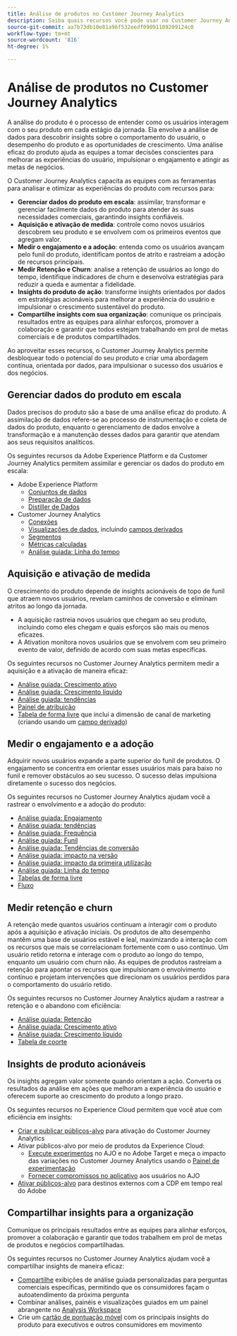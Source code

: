```yaml
---
title: Análise de produtos no Customer Journey Analytics
description: Saiba quais recursos você pode usar no Customer Journey Analytics para executar análises de produto de maneira eficaz.
source-git-commit: aa7b73db10e81a96f532eedf09091109209124c0
workflow-type: tm+mt
source-wordcount: '816'
ht-degree: 1%

---
```


# Análise de produtos no Customer Journey Analytics

A análise do produto é o processo de entender como os usuários interagem com o seu produto em cada estágio da jornada. Ela envolve a análise de dados para descobrir insights sobre o comportamento do usuário, o desempenho do produto e as oportunidades de crescimento. Uma análise eficaz do produto ajuda as equipes a tomar decisões conscientes para melhorar as experiências do usuário, impulsionar o engajamento e atingir as metas de negócios.

O Customer Journey Analytics capacita as equipes com as ferramentas para analisar e otimizar as experiências do produto com recursos para:

* **Gerenciar dados do produto em escala**: assimilar, transformar e gerenciar facilmente dados do produto para atender às suas necessidades comerciais, garantindo insights confiáveis.
* **Aquisição e ativação de medida**: controle como novos usuários descobrem seu produto e se envolvem com os primeiros eventos que agregam valor.
* **Medir o engajamento e a adoção**: entenda como os usuários avançam pelo funil do produto, identificam pontos de atrito e rastreiam a adoção de recursos principais.
* **Medir Retenção e Churn**: analise a retenção de usuários ao longo do tempo, identifique indicadores de churn e desenvolva estratégias para reduzir a queda e aumentar a fidelidade.
* **Insights do produto de ação**: transforme insights orientados por dados em estratégias acionáveis para melhorar a experiência do usuário e impulsionar o crescimento sustentável do produto.
* **Compartilhe insights com sua organização**: comunique os principais resultados entre as equipes para alinhar esforços, promover a colaboração e garantir que todos estejam trabalhando em prol de metas comerciais e de produtos compartilhados.

Ao aproveitar esses recursos, o Customer Journey Analytics permite desbloquear todo o potencial do seu produto e criar uma abordagem contínua, orientada por dados, para impulsionar o sucesso dos usuários e dos negócios.

## Gerenciar dados do produto em escala

Dados precisos do produto são a base de uma análise eficaz do produto. A assimilação de dados refere-se ao processo de instrumentação e coleta de dados do produto, enquanto o gerenciamento de dados envolve a transformação e a manutenção desses dados para garantir que atendam aos seus requisitos analíticos.

Os seguintes recursos da Adobe Experience Platform e da Customer Journey Analytics permitem assimilar e gerenciar os dados do produto em escala:

* Adobe Experience Platform
   * [Conjuntos de dados&#x200B;](https://experienceleague.adobe.com/pt-br/docs/experience-platform/catalog/datasets/overview)
   * [Preparação de dados&#x200B;](https://experienceleague.adobe.com/pt-br/docs/experience-platform/data-prep/home)
   * [Distiller de Dados&#x200B;](https://experienceleague.adobe.com/pt-br/docs/experience-platform/query/data-distiller/overview)
* Customer Journey Analytics
   * [Conexões&#x200B;](/help/connections/overview.md)
   * [Visualizações de dados](/help/data-views/data-views.md), incluindo [campos derivados&#x200B;](/help/data-views/derived-fields/derived-fields.md)
   * [Segmentos&#x200B;](/help/components/filters/filters-overview.md)
   * [Métricas calculadas](/help/components/calc-metrics/calc-metr-overview.md)
   * [Análise guiada&#x200B;: Linha do tempo&#x200B;](/help/guided-analysis/types/timeline.md)

## Aquisição e ativação de medida

O crescimento do produto depende de insights acionáveis de topo de funil que atraem novos usuários, revelam caminhos de conversão e eliminam atritos ao longo da jornada.

* A aquisição rastreia novos usuários que chegam ao seu produto, incluindo como eles chegam e quais esforços são mais ou menos eficazes.
* A Ativation monitora novos usuários que se envolvem com seu primeiro evento de valor, definido de acordo com suas metas específicas.

Os seguintes recursos no Customer Journey Analytics permitem medir a aquisição e a ativação de maneira eficaz:

* [Análise guiada&#x200B;: Crescimento ativo](/help/guided-analysis/types/active-growth.md)
* [Análise guiada: Crescimento líquido](/help/guided-analysis/types/net-growth.md)
* [Análise guiada: tendências](/help/guided-analysis//types/trends.md)
* [Painel de atribuição&#x200B;](/help/analysis-workspace/c-panels/attribution.md)
* [Tabela de forma livre](/help/analysis-workspace/c-panels/freeform-panel.md) que inclui a dimensão de canal de marketing (criando usando um [campo derivado](/help/data-views/derived-fields/derived-fields.md))

## Medir o engajamento e a adoção

Adquirir novos usuários expande a parte superior do funil de produtos. O engajamento se concentra em orientar esses usuários mais para baixo no funil e remover obstáculos ao seu sucesso. O sucesso delas impulsiona diretamente o sucesso dos negócios.

Os seguintes recursos no Customer Journey Analytics ajudam você a rastrear o envolvimento e a adoção do produto:

* [Análise guiada: Engajamento](/help/guided-analysis/types/engagement.md)
* [Análise guiada: tendências](/help/guided-analysis/types/trends.md)
* [Análise guiada: Frequência](/help/guided-analysis/types/frequency.md)
* [Análise guiada: Funil](/help/guided-analysis/types/funnel.md)
* [Análise guiada: Tendências de conversão](/help/guided-analysis/types/conversion-trends.md)
* [Análise guiada: impacto na versão](/help/guided-analysis/types/release-impact.md)
* [Análise guiada: impacto da primeira utilização&#x200B;](/help/guided-analysis/types/first-use-impact.md)
* [Análise guiada: Linha do tempo](/help/guided-analysis/types/timeline.md)
* [Tabelas de forma livre&#x200B;](/help/analysis-workspace/c-panels/freeform-panel.md)
* [Fluxo](/help/analysis-workspace/visualizations/c-flow/flow.md)

## Medir retenção e churn

A retenção mede quantos usuários continuam a interagir com o produto após a aquisição e ativação iniciais. Os produtos de alto desempenho mantêm uma base de usuários estável e leal, maximizando a interação com os recursos que mais se correlacionam fortemente com o uso contínuo. Um usuário retido retorna e interage com o produto ao longo do tempo, enquanto um usuário com churn não. As equipes de produtos rastreiam a retenção para apontar os recursos que impulsionam o envolvimento contínuo e projetam intervenções que direcionam os usuários perdidos para o comportamento do usuário retido.

Os seguintes recursos no Customer Journey Analytics ajudam a rastrear a retenção e o abandono com eficiência:

* [Análise guiada: Retenção](/help/guided-analysis/types/retention.md)&#x200B;
* [Análise guiada: Crescimento ativo](/help/guided-analysis/types/active-growth.md)
* [Análise guiada: Crescimento líquido](/help/guided-analysis/types/net-growth.md)
* [Tabela de coorte&#x200B;](/help/analysis-workspace/visualizations/cohort-table/cohort-analysis.md)

## Insights de produto acionáveis

Os insights agregam valor somente quando orientam a ação. Converta os resultados da análise em ações que melhoram a experiência do usuário e oferecem suporte ao crescimento do produto a longo prazo.

Os seguintes recursos no Experience Cloud permitem que você atue com eficiência em insights:

* [Criar e publicar públicos-alvo](/help/components/audiences/publish.md)&#x200B; para ativação do Customer Journey Analytics
* Ativar públicos-alvo por meio de produtos da Experience Cloud:
   * [Execute experimentos](https://experienceleague.adobe.com/pt-br/docs/journey-optimizer/using/content-management/content-experiment/get-started-experiment) no AJO e no Adobe Target e meça o impacto das variações no Customer Journey Analytics usando o [Painel de experimentação](/help/analysis-workspace/c-panels/experimentation.md)
   * [Fornecer compromissos no aplicativo](https://experienceleague.adobe.com/pt-br/docs/journey-optimizer/using/channels/in-app/get-started-in-app) aos usuários no AJO
* [Ativar públicos-alvo](https://experienceleague.adobe.com/pt-br/docs/experience-platform/destinations/ui/activate/activation-overview) para destinos externos com a CDP em tempo real do Adobe&#x200B;

## Compartilhar insights para a organização&#x200B;

Comunique os principais resultados entre as equipes para alinhar esforços, promover a colaboração e garantir que todos trabalhem em prol de metas de produtos e negócios compartilhadas.

Os seguintes recursos no Customer Journey Analytics ajudam você a compartilhar insights de maneira eficaz:

* [Compartilhe](/help/analysis-workspace/curate-share/share-projects.md) exibições de análise guiada personalizadas para perguntas comerciais específicas, permitindo que os consumidores façam o autoatendimento da próxima pergunta
* Combinar análises, painéis e visualizações guiados em um painel abrangente no [Analysis Workspace](/help/analysis-workspace/home.md)
* Crie um [cartão de pontuação móvel](/help/mobile-app/home.md) com os principais insights do produto para executivos e outros consumidores em movimento
